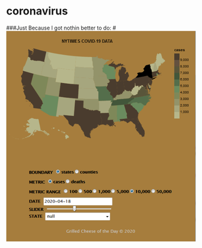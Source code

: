 # coronavirus

###Just Because I got nothin better to do:
#![coronavirus status visualization](/grldchz.png)
